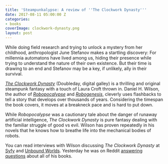 ```yaml
---
title: 'Steampunkalypse: A review of ''The Clockwork Dynasty'''
date: 2017-08-11 05:00:00 Z
categories:
- books
coverImage: clockwork-dynasty.png
layout: post
---
```


While doing field research and trying to unlock a mystery from her childhood, anthropologist June Stefanov makes a startling discovery: For millennia automatons have lived among us, hiding their presence while trying to understand the nature of their own existence. But their time is drawing to an end and Stefanov may be a key, if unlikely, ally in their survival.

[_The Clockwork Dynasty_](http://amzn.to/2wBFw69) (Doubleday, digital galley) is a thrilling and original steampunk fantasy with a touch of Laura Croft thrown in. Daniel H. Wilson, the author of [_Robopocalypse_](http://amzn.to/2uOA7Xc) and _[Robogenesis](http://amzn.to/2vqPOrv)_, cleverly uses flashbacks to tell a story that develops over thousands of years. Considering the timespan the book covers, it moves at a breakneck pace and is hard to put down.

While _Robopocalypse_ was a cautionary tale about the danger of runaway artificial intelligence, _The Clockwork Dynasty_ is pure fantasy dealing with the familiar struggle of good vs evil. Wilson has proven repeatedly in his novels that he knows how to breathe life into the mechanical bodies of robots.

You can read interviews with Wilson discussing _The Clockwork Dynasty_ at [Syfy](http://www.syfy.com/syfywire/author-daniel-wilson-on-his-latest-novel-the-clockwork-dynasty) and [Unbound Worlds](http://www.unboundworlds.com/2017/08/clockwork-dynasty-robots-daniel-h-wilson/). Yesterday he was on Reddit [answering questions](https://www.reddit.com/r/Fantasy/comments/6suaan/hi_reddit_this_is_daniel_h_wilson_i_wrote/) about all of his books.
